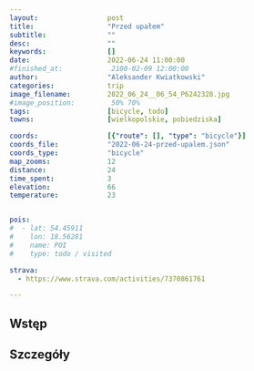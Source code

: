 ```yaml
---
layout:                 post
title:                  "Przed upałem"
subtitle:               ""
desc:                   ""
keywords:               []
date:                   2022-06-24 11:00:00
#finished_at:            2100-02-09 12:00:00
author:                 "Aleksander Kwiatkowski"
categories:             trip
image_filename:         2022_06_24__06_54_P6242328.jpg
#image_position:         50% 70%
tags:                   [bicycle, todo]
towns:                  [wielkopolskie, pobiedziska]

coords:                 [{"route": [], "type": "bicycle"}]
coords_file:            "2022-06-24-przed-upalem.json"
coords_type:            "bicycle"
map_zooms:              12
distance:               24
time_spent:             3
elevation:              66
temperature:            23


pois:
#  - lat: 54.45911
#    lon: 18.56281
#    name: POI
#    type: todo / visited

strava:
  - https://www.strava.com/activities/7370861761

---
```



## Wstęp

## Szczegóły
